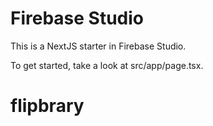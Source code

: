 # Firebase Studio

This is a NextJS starter in Firebase Studio.

To get started, take a look at src/app/page.tsx.
# flipbrary
